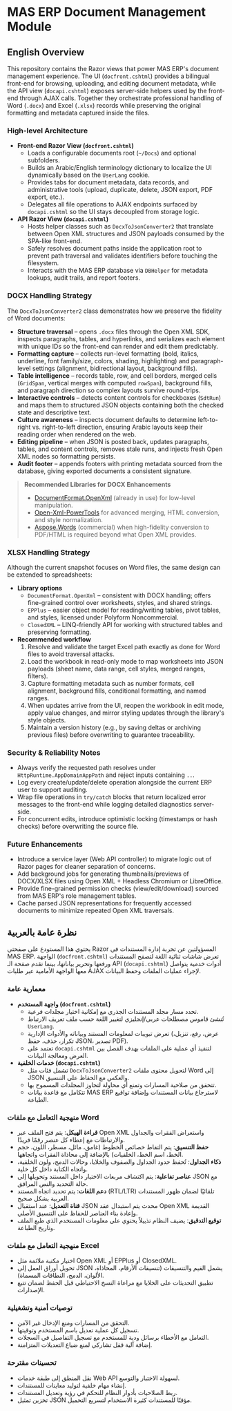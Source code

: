 # MAS ERP Document Management Module

## English Overview
This repository contains the Razor views that power MAS ERP's document management experience. The UI (`docfront.cshtml`) provides a bilingual front-end for browsing, uploading, and editing document metadata, while the API view (`docapi.cshtml`) exposes server-side helpers used by the front-end through AJAX calls. Together they orchestrate professional handling of Word (`.docx`) and Excel (`.xlsx`) records while preserving the original formatting and metadata captured inside the files.

### High-level Architecture
- **Front-end Razor View (`docfront.cshtml`)**
  - Loads a configurable documents root (`~/Docs`) and optional subfolders.
  - Builds an Arabic/English terminology dictionary to localize the UI dynamically based on the `UserLang` cookie.
  - Provides tabs for document metadata, data records, and administrative tools (upload, duplicate, delete, JSON export, PDF export, etc.).
  - Delegates all file operations to AJAX endpoints surfaced by `docapi.cshtml` so the UI stays decoupled from storage logic.
- **API Razor View (`docapi.cshtml`)**
  - Hosts helper classes such as `DocxToJsonConverter2` that translate between Open XML structures and JSON payloads consumed by the SPA-like front-end.
  - Safely resolves document paths inside the application root to prevent path traversal and validates identifiers before touching the filesystem.
  - Interacts with the MAS ERP database via `DBHelper` for metadata lookups, audit trails, and report footers.

### DOCX Handling Strategy
The `DocxToJsonConverter2` class demonstrates how we preserve the fidelity of Word documents:
- **Structure traversal** – opens `.docx` files through the Open XML SDK, inspects paragraphs, tables, and hyperlinks, and serializes each element with unique IDs so the front-end can render and edit them predictably.
- **Formatting capture** – collects run-level formatting (bold, italics, underline, font family/size, colors, shading, highlighting) and paragraph-level settings (alignment, bidirectional layout, background fills).
- **Table intelligence** – records table, row, and cell borders, merged cells (`GridSpan`, vertical merges with computed `rowSpan`), background fills, and paragraph direction so complex layouts survive round-trips.
- **Interactive controls** – detects content controls for checkboxes (`SdtRun`) and maps them to structured JSON objects containing both the checked state and descriptive text.
- **Culture awareness** – inspects document defaults to determine left-to-right vs. right-to-left direction, ensuring Arabic layouts keep their reading order when rendered on the web.
- **Editing pipeline** – when JSON is posted back, updates paragraphs, tables, and content controls, removes stale runs, and injects fresh Open XML nodes so formatting persists.
- **Audit footer** – appends footers with printing metadata sourced from the database, giving exported documents a consistent signature.

> **Recommended Libraries for DOCX Enhancements**
> - [DocumentFormat.OpenXml](https://github.com/OfficeDev/Open-XML-SDK) (already in use) for low-level manipulation.
> - [Open-Xml-PowerTools](https://github.com/OfficeDev/Open-Xml-PowerTools) for advanced merging, HTML conversion, and style normalization.
> - [Aspose.Words](https://products.aspose.com/words/net/) (commercial) when high-fidelity conversion to PDF/HTML is required beyond what Open XML provides.

### XLSX Handling Strategy
Although the current snapshot focuses on Word files, the same design can be extended to spreadsheets:
- **Library options**
  - `DocumentFormat.OpenXml` – consistent with DOCX handling; offers fine-grained control over worksheets, styles, and shared strings.
  - `EPPlus` – easier object model for reading/writing tables, pivot tables, and styles, licensed under Polyform Noncommercial.
  - `ClosedXML` – LINQ-friendly API for working with structured tables and preserving formatting.
- **Recommended workflow**
  1. Resolve and validate the target Excel path exactly as done for Word files to avoid traversal attacks.
  2. Load the workbook in read-only mode to map worksheets into JSON payloads (sheet name, data range, cell styles, merged ranges, filters).
  3. Capture formatting metadata such as number formats, cell alignment, background fills, conditional formatting, and named ranges.
  4. When updates arrive from the UI, reopen the workbook in edit mode, apply value changes, and mirror styling updates through the library's style objects.
  5. Maintain a version history (e.g., by saving deltas or archiving previous files) before overwriting to guarantee traceability.

### Security & Reliability Notes
- Always verify the requested path resolves under `HttpRuntime.AppDomainAppPath` and reject inputs containing `..`.
- Log every create/update/delete operation alongside the current ERP user to support auditing.
- Wrap file operations in `try/catch` blocks that return localized error messages to the front-end while logging detailed diagnostics server-side.
- For concurrent edits, introduce optimistic locking (timestamps or hash checks) before overwriting the source file.

### Future Enhancements
- Introduce a service layer (Web API controller) to migrate logic out of Razor pages for cleaner separation of concerns.
- Add background jobs for generating thumbnails/previews of DOCX/XLSX files using Open XML + Headless Chromium or LibreOffice.
- Provide fine-grained permission checks (view/edit/download) sourced from MAS ERP's role management tables.
- Cache parsed JSON representations for frequently accessed documents to minimize repeated Open XML traversals.

## نظرة عامة بالعربية
يحتوي هذا المستودع على صفحتي Razor المسؤولتين عن تجربة إدارة المستندات في MAS ERP. الواجهة (`docfront.cshtml`) تعرض شاشات ثنائية اللغة لتصفح المستندات ورفعها وتحرير بياناتها، بينما تقدم صفحة الـ API (`docapi.cshtml`) أدوات خدمية يتواصل معها الواجهة الأمامية عبر طلبات AJAX لإجراء عمليات الملفات وحفظ البيانات.

### معمارية عامة
- **واجهة المستخدم (`docfront.cshtml`)**
  - تحدد مسار مجلد المستندات الجذري مع إمكانية اختيار مجلدات فرعية.
  - تُنشئ قاموس مصطلحات عربي/إنجليزي لتغيير اللغة حسب ملف تعريف الارتباط `UserLang`.
  - تعرض تبويبات لمعلومات المستند وبياناته والأدوات الإدارية (عرض، رفع، تنزيل، تكرار، حذف، حفظ JSON، تصدير PDF).
  - تعتمد على `docapi.cshtml` لتنفيذ أي عملية على الملفات بهدف الفصل بين العرض ومعالجة البيانات.
- **خدمات الخلفية (`docapi.cshtml`)**
  - تشمل فئات مثل `DocxToJsonConverter2` لتحويل محتوى ملفات Word إلى JSON والعكس مع الحفاظ على التنسيق.
  - تتحقق من صلاحية المسارات وتمنع أي محاولة لتجاوز المجلدات المسموح بها.
  - تتكامل مع قاعدة بيانات MAS ERP لاسترجاع بيانات المستندات وإضافة تواقيع الطباعة.

### منهجية التعامل مع ملفات Word
- **قراءة الهيكل**: يتم فتح الملف عبر Open XML واستعراض الفقرات والجداول والارتباطات مع إعطاء كل عنصر رقمًا فريدًا.
- **حفظ التنسيق**: يتم التقاط خصائص الخطوط (غامق، مائل، مسطر، اللون، حجم الخط، اسم الخط، الخلفيات) بالإضافة إلى محاذاة الفقرات واتجاهها.
- **ذكاء الجداول**: تُحفظ حدود الجداول والصفوف والخلايا، وحالات الدمج، ولون الخلفية، واتجاه الكتابة داخل كل خلية.
- **عناصر تفاعلية**: يتم اكتشاف مربعات الاختيار داخل المستند وتحويلها إلى JSON مع حالة التحديد والنص المرافق.
- **دعم اللغات**: يتم تحديد اتجاه المستند (RTL/LTR) تلقائيًا لضمان ظهور المستندات العربية بشكل صحيح.
- **قناة التعديل**: عند استقبال JSON محدث يتم استبدال عقد Open XML القديمة وإعادة بناء العناصر للحفاظ على التنسيق الأصلي.
- **توقيع التدقيق**: يضيف النظام تذييلاً يحتوي على معلومات المستخدم الذي طبع الملف وتاريخ الطباعة.

### منهجية التعامل مع ملفات Excel
- اختيار مكتبة ملائمة مثل Open XML أو EPPlus أو ClosedXML.
- تحويل أوراق العمل إلى JSON يشمل القيم والتنسيقات (تنسيقات الأرقام، المحاذاة، الألوان، الدمج، النطاقات المسماة).
- تطبيق التحديثات على الخلايا مع مراعاة النسخ الاحتياطي قبل الحفظ لضمان تتبع الإصدارات.

### توصيات أمنية وتشغيلية
- التحقق من المسارات ومنع الإدخال غير الآمن.
- تسجيل كل عملية تعديل باسم المستخدم وتوقيتها.
- التعامل مع الأخطاء برسائل ودية للمستخدم مع تسجيل التفاصيل في السجلات.
- إضافة آلية قفل تشاركي لمنع ضياع التعديلات المتزامنة.

### تحسينات مقترحة
- نقل المنطق إلى طبقة خدمات Web API لسهولة الاختبار والتوسع.
- إنشاء مهام خلفية لتوليد معاينات للمستندات.
- ربط الصلاحيات بأدوار النظام للتحكم في رؤية وتعديل المستندات.
- تخزين تمثيل JSON مؤقتًا للمستندات كثيرة الاستخدام لتسريع التحميل.


